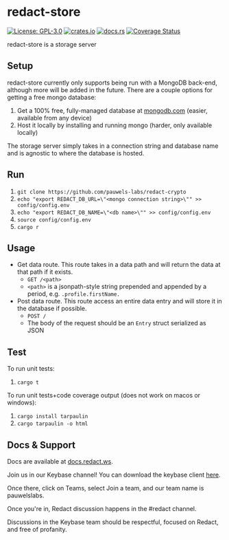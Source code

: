 
# redact-store
[![License: GPL-3.0](https://badgen.net/github/license/pauwels-labs/redact-store?color=blue)](https://opensource.org/licenses/GPL-3.0) [![crates.io](https://badgen.net/crates/v/redact-store?color=blue)](https://crates.io/crates/redact-store) [![docs.rs](https://img.shields.io/docsrs/redact-store?style=flat)](https://docs.rs/redact-store) [![Coverage Status](https://badgen.net/coveralls/c/github/pauwels-labs/redact-store/main)](https://coveralls.io/github/pauwels-labs/redact-store?branch=main)

redact-store is a storage server 

## Setup
redact-store currently only supports being run with a MongoDB back-end, although more will be added in the future. There are a couple options for getting a free mongo database:
1. Get a 100% free, fully-managed database at [mongodb.com](https://mongodb.com) (easier, available from any device)
2. Host it locally by installing and running mongo (harder, only available locally)

The storage server simply takes in a connection string and database name and is agnostic to where the database is hosted.

## Run
1. `git clone https://github.com/pauwels-labs/redact-crypto`
2. `echo "export REDACT_DB_URL=\"<mongo connection string>\"" >> config/config.env`
3. `echo "export REDACT_DB_NAME=\"<db name>\"" >> config/config.env`
4. `source config/config.env`
5. `cargo r`

## Usage
- Get data route. This route takes in a data path and will return the data at that path if it exists.
	- `GET /<path>`
	- `<path>` is a jsonpath-style string prepended and appended by a period, e.g. `.profile.firstName.`
- Post data route. This route access an entire data entry and will store it in the database if possible.
	- `POST /`
	- The body of the request should be an `Entry` struct serialized as JSON

## Test
To run unit tests:
1. `cargo t`

To run unit tests+code coverage output (does not work on macos or windows):
1. `cargo install tarpaulin`
2. `cargo tarpaulin -o html`

## Docs & Support
Docs are available at [docs.redact.ws](https://docs.redact.ws).

Join us in our Keybase channel! You can download the keybase client [here](https://keybase.io/download).

Once there, click on Teams, select Join a team, and our team name is pauwelslabs.

Once you're in, Redact discussion happens in the #redact channel.

Discussions in the Keybase team should be respectful, focused on Redact, and free of profanity.

